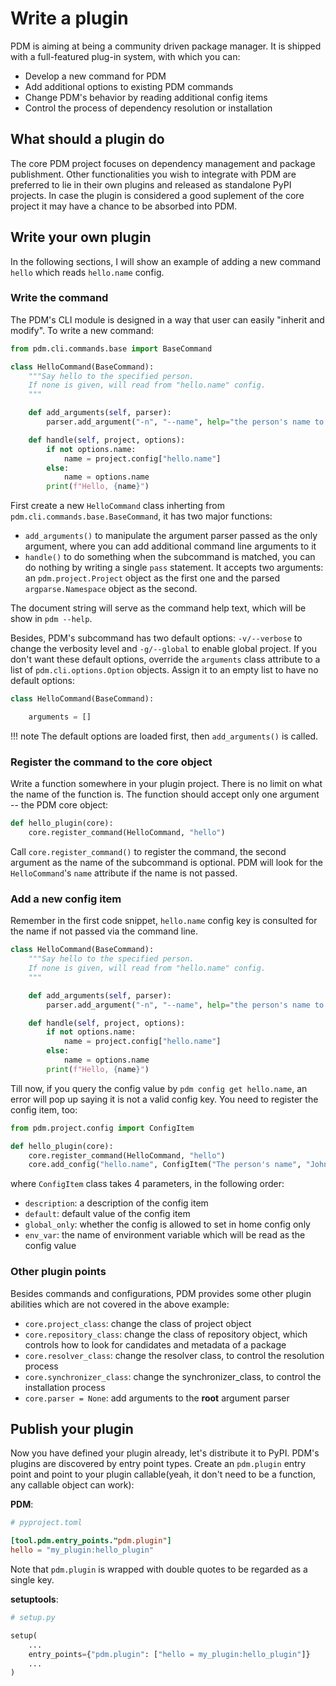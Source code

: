 # Write a plugin

PDM is aiming at being a community driven package manager.
It is shipped with a full-featured plug-in system, with which you can:

- Develop a new command for PDM
- Add additional options to existing PDM commands
- Change PDM's behavior by reading additional config items
- Control the process of dependency resolution or installation

## What should a plugin do

The core PDM project focuses on dependency management and package publishment. Other
functionalities you wish to integrate with PDM are preferred to lie in their own plugins
and released as standalone PyPI projects. In case the plugin is considered a good suplement
of the core project it may have a chance to be absorbed into PDM.

## Write your own plugin

In the following sections, I will show an example of adding a new command `hello` which reads `hello.name` config.

### Write the command

The PDM's CLI module is designed in a way that user can easily "inherit and modify". To write a new command:

```python
from pdm.cli.commands.base import BaseCommand

class HelloCommand(BaseCommand):
    """Say hello to the specified person.
    If none is given, will read from "hello.name" config.
    """

    def add_arguments(self, parser):
        parser.add_argument("-n", "--name", help="the person's name to whom you greet")

    def handle(self, project, options):
        if not options.name:
            name = project.config["hello.name"]
        else:
            name = options.name
        print(f"Hello, {name}")
```

First create a new `HelloCommand` class inherting from `pdm.cli.commands.base.BaseCommand`, it has two major functions:

- `add_arguments()` to manipulate the argument parser passed as the only argument,
  where you can add additional command line arguments to it
- `handle()` to do something when the subcommand is matched, you can do nothing by writing a single `pass` statement.
  It accepts two arguments: an `pdm.project.Project` object as the first one and the parsed `argparse.Namespace` object as the second.

The document string will serve as the command help text, which will be show in `pdm --help`.

Besides, PDM's subcommand has two default options: `-v/--verbose` to change the verbosity level and `-g/--global` to enable global project.
If you don't want these default options, override the `arguments` class attribute to a list of `pdm.cli.options.Option` objects.
Assign it to an empty list to have no default options:

```python hl_lines="3"
class HelloCommand(BaseCommand):

    arguments = []
```

!!! note
    The default options are loaded first, then `add_arguments()` is called.

### Register the command to the core object

Write a function somewhere in your plugin project. There is no limit on what the name of the function is. The function
should accept only one argument -- the PDM core object:

```python hl_lines="2"
def hello_plugin(core):
    core.register_command(HelloCommand, "hello")
```

Call `core.register_command()` to register the command, the second argument as the name of the subcommand is optional.
PDM will look for the `HelloCommand`'s `name` attribute if the name is not passed.

### Add a new config item

Remember in the first code snippet, `hello.name` config key is consulted for the name if not passed via the command line.

```python hl_lines="11"
class HelloCommand(BaseCommand):
    """Say hello to the specified person.
    If none is given, will read from "hello.name" config.
    """

    def add_arguments(self, parser):
        parser.add_argument("-n", "--name", help="the person's name to whom you greet")

    def handle(self, project, options):
        if not options.name:
            name = project.config["hello.name"]
        else:
            name = options.name
        print(f"Hello, {name}")
```

Till now, if you query the config value by `pdm config get hello.name`, an error will pop up saying it is not a valid config key.
You need to register the config item, too:

```python hl_lines="5"
from pdm.project.config import ConfigItem

def hello_plugin(core):
    core.register_command(HelloCommand, "hello")
    core.add_config("hello.name", ConfigItem("The person's name", "John"))
```

where `ConfigItem` class takes 4 parameters, in the following order:

- `description`: a description of the config item
- `default`: default value of the config item
- `global_only`: whether the config is allowed to set in home config only
- `env_var`: the name of environment variable which will be read as the config value

### Other plugin points

Besides commands and configurations, PDM provides some other plugin abilities
which are not covered in the above example:

- `core.project_class`: change the class of project object
- `core.repository_class`: change the class of repository object, which controls how to look for candidates and metadata of a package
- `core.resolver_class`: change the resolver class, to control the resolution process
- `core.synchronizer_class`: change the synchronizer_class, to control the installation process
- `core.parser = None`: add arguments to the **root** argument parser

## Publish your plugin

Now you have defined your plugin already, let's distribute it to PyPI. PDM's plugins are discovered by entry point types.
Create an `pdm.plugin` entry point and point to your plugin callable(yeah, it don't need to be a function, any callable object can work):

**PDM**:

```toml
# pyproject.toml

[tool.pdm.entry_points."pdm.plugin"]
hello = "my_plugin:hello_plugin"
```

Note that `pdm.plugin` is wrapped with double quotes to be regarded as a single key.

**setuptools**:

```python
# setup.py

setup(
    ...
    entry_points={"pdm.plugin": ["hello = my_plugin:hello_plugin"]}
    ...
)
```
